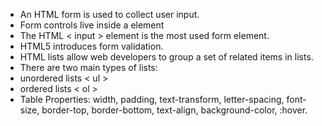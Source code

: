 * An HTML form is used to collect user input.
* Form controls live inside a element
* The HTML < input > element is the most used form element.
* HTML5 introduces form validation.
* HTML lists allow web developers to group a set of related items in lists.
* There are two main types of lists:
* unordered lists < ul >
* ordered lists < ol >
* Table Properties: width, padding, text-transform, letter-spacing, font-size, border-top, border-bottom, text-align, background-color, :hover.